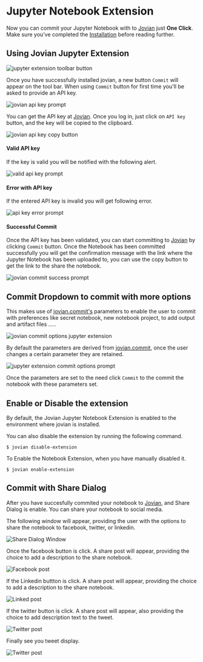 # Jupyter Notebook Extension

Now you can commit your Jupyter Notebook with to [Jovian](https://jovian.ml?utm_source=docs) just **One Click**.
Make sure you’ve completed the [Installation](../user-guide/01-install.md) before reading further.

## Using Jovian Jupyter Extension

<img src="https://i.imgur.com/RdBnJYy.png" class="screenshot" alt="jupyter extension toolbar button">

Once you have successfully installed jovian, a new button `Commit` will appear on the tool bar. When using `Commit` button for first time you'll be asked to provide an API key.

<img src="https://i.imgur.com/oNSowtY.png" class="screenshot" alt="jovian api key prompt">

You can get the API key at [Jovian](https://jovian.ml?utm_source=docs). Once you log in, just click on `API key` button, and the key will be copied to the clipboard.

<img src="https://i.imgur.com/taLLUVd.png" class="screenshot" alt="jovian api key copy button" >

#### Valid API key

If the key is valid you will be notified with the following alert.

<img src="https://i.imgur.com/UHvSihx.png" class="screenshot" alt="valid api key prompt" >

#### Error with API key

If the entered API key is invalid you will get following error.

<img src="https://i.imgur.com/9WaVkTR.png" class="screenshot" alt="api key error prompt" >

#### Successful Commit

Once the API key has been validated, you can start committing to [Jovian](https://jovian.ml?utm_source=docs) by clicking `Commit` button. Once the Notebook has been committed successfully you will get the confirmation message with the link where the Jupyter Notebook has been uploaded to, you can use the copy button to get the link to the share the notebook.

<img src="https://i.imgur.com/4GoqzER.png" class="screenshot" alt="jovian commit success prompt" >

## Commit Dropdown to commit with more options

This makes use of [jovian.commit's](../jvn/commit) parameters to enable the user to commit with preferences like secret notebook, new notebook project, to add output and artifact files .....

<img src="https://i.imgur.com/maHhYY2.png" class="screenshot" alt="jovian commit options jupyter extension" >

By default the parameters are derived from [jovian.commit](../jvn/commit), once the user changes a certain parameter they are retained.

<img src="https://i.imgur.com/2NKfNGB.png" class="screenshot" alt="jupyter extension commit options prompt" >

Once the parameters are set to the need click `Commit` to the commit the notebook with these parameters set.

## Enable or Disable the extension

By default, the Jovian Jupyter Notebook Extension is enabled to the environment where jovian is installed.

You can also disable the extension by running the following command.

```
$ jovian disable-extension
```

To Enable the Notebook Extension, when you have manually disabled it.

```
$ jovian enable-extension
```

## Commit with Share Dialog

After you have succesfully commited your notebook to [Jovian](https://jovian.ml?utm_source=docs), and Share Dialog is enable. You can share your notebook to social media. 

The following window will appear, providing the user with the options to share the notebook to facebook, twitter, or linkedin.

<img src="https://i.imgur.com/FUUk82w.png" class="screenshot" alt="Share Dialog Window" >

Once the facebook button is click. A share post will appear, providing the choice to add a description to the share notebook. 

<img src="https://i.imgur.com/4EfyHbn.png" class="screenshot" alt="Facebook post" >

If the Linkedin buttton is click. A share post will appear, providing the choice to add a description to the share notebook.

<img src="https://i.imgur.com/uwZxy1Y.png" class="screenshot" alt="Linked post" >

If the twitter button is click. A share post will appear, also providing the choice to add description text to the tweet.

<img src="https://i.imgur.com/HVP6t4M.png" class="screenshot" alt="Twitter post" >

Finally see you tweet display. 

<img src="https://i.imgur.com/Qg0TUU3.png" class="screenshot" alt="Twitter post" >











